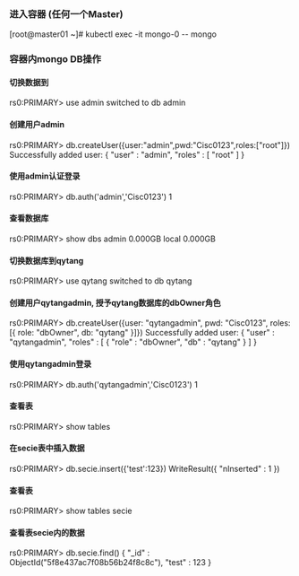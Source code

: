 ### 进入容器 (任何一个Master)
[root@master01 ~]# kubectl exec -it mongo-0 -- mongo

### 容器内mongo DB操作
#### 切换数据到
rs0:PRIMARY> use admin
switched to db admin

#### 创建用户admin
rs0:PRIMARY> db.createUser({user:"admin",pwd:"Cisc0123",roles:["root"]}) 
Successfully added user: { "user" : "admin", "roles" : [ "root" ] }

#### 使用admin认证登录
rs0:PRIMARY> db.auth('admin','Cisc0123')
1

#### 查看数据库
rs0:PRIMARY> show dbs
admin  0.000GB
local  0.000GB

#### 切换数据库到qytang
rs0:PRIMARY> use qytang
switched to db qytang

#### 创建用户qytangadmin, 授予qytang数据库的dbOwner角色
rs0:PRIMARY> db.createUser({user: "qytangadmin", pwd: "Cisc0123", roles: [{ role: "dbOwner", db: "qytang" }]})
Successfully added user: {
        "user" : "qytangadmin",
        "roles" : [
                {
                        "role" : "dbOwner",
                        "db" : "qytang"
                }
        ]
}

#### 使用qytangadmin登录
rs0:PRIMARY> db.auth('qytangadmin','Cisc0123')
1

#### 查看表
rs0:PRIMARY> show tables

#### 在secie表中插入数据
rs0:PRIMARY> db.secie.insert({'test':123})
WriteResult({ "nInserted" : 1 })

#### 查看表
rs0:PRIMARY> show tables
secie

#### 查看表secie内的数据
rs0:PRIMARY> db.secie.find()
{ "_id" : ObjectId("5f8e437ac7f08b56b24f8c8c"), "test" : 123 }
```